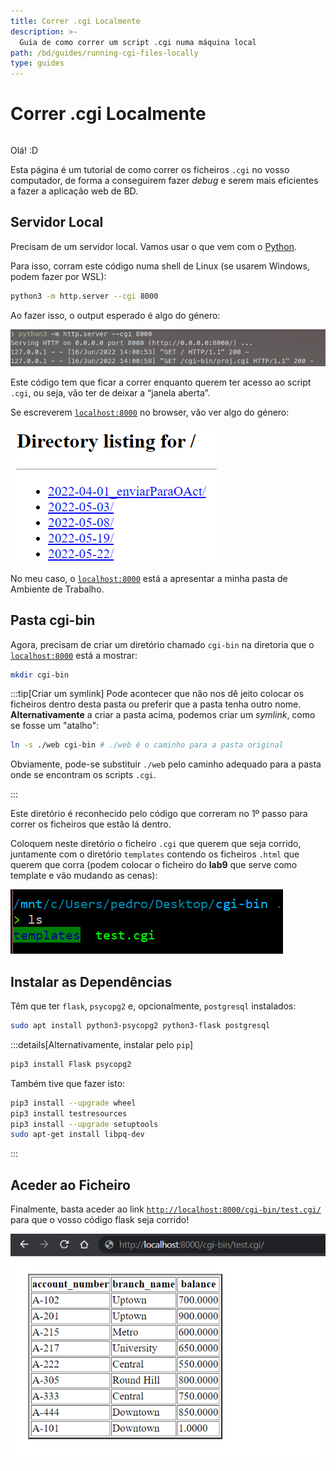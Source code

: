 ```yaml
---
title: Correr .cgi Localmente
description: >-
  Guia de como correr um script .cgi numa máquina local
path: /bd/guides/running-cgi-files-locally
type: guides
---
```


# Correr .cgi Localmente

```toc

```

Olá! \:D

Esta página é um tutorial de como correr os ficheiros `.cgi` no vosso computador, de forma a conseguirem fazer _debug_ e serem mais eficientes a fazer a aplicação web de BD.

## Servidor Local

Precisam de um servidor local. Vamos usar o que vem com o [Python](https://docs.python.org/3/library/http.server.html#http.server.CGIHTTPRequestHandler).

Para isso, corram este código numa shell de Linux (se usarem Windows, podem fazer por WSL):

```bash
python3 -m http.server --cgi 8000
```

Ao fazer isso, o output esperado é algo do género:

![Servidor HTTP do python](./assets/0100-python-server.png)

Este código tem que ficar a correr enquanto querem ter acesso ao script `.cgi`, ou seja, vão ter de deixar a “janela aberta”.

Se escreverem [`localhost:8000`](http://localhost:8000) no browser, vão ver algo do género:

![Directory Listing pelo HTTP server](./assets/0100-directory-listing.png)

No meu caso, o [`localhost:8000`](http://localhost:8000) está a apresentar a minha pasta de Ambiente de Trabalho.

## Pasta cgi-bin

Agora, precisam de criar um diretório chamado `cgi-bin` na diretoria que o [`localhost:8000`](http://localhost:8080) está a mostrar:

```bash
mkdir cgi-bin
```

:::tip[Criar um symlink]
Pode acontecer que não nos dê jeito colocar os ficheiros dentro desta pasta ou preferir que a pasta tenha outro nome.
**Alternativamente** a criar a pasta acima, podemos criar um _symlink_, como se fosse um "atalho":

```bash
ln -s ./web cgi-bin # ./web é o caminho para a pasta original
```

Obviamente, pode-se substituir `./web` pelo caminho adequado para a pasta onde se encontram os scripts `.cgi`.

:::

Este diretório é reconhecido pelo código que correram no 1º passo para correr os ficheiros que estão lá dentro.

Coloquem neste diretório o ficheiro `.cgi` que querem que seja corrido, juntamente com o diretório `templates` contendo os ficheiros `.html` que querem que corra (podem colocar o ficheiro do **lab9** que serve como template e vão mudando as cenas):

![Untitled](./assets/0100-ls.png)

## Instalar as Dependências

Têm que ter `flask`, `psycopg2` e, opcionalmente, `postgresql` instalados:

```bash
sudo apt install python3-psycopg2 python3-flask postgresql
```

:::details[Alternativamente, instalar pelo `pip`]

```bash
pip3 install Flask psycopg2
```

Também tive que fazer isto:

```bash
pip3 install --upgrade wheel
pip3 install testresources
pip3 install --upgrade setuptools
sudo apt-get install libpq-dev
```

:::

## Aceder ao Ficheiro

Finalmente, basta aceder ao link [`http://localhost:8000/cgi-bin/test.cgi/`](http://localhost:8000/cgi-bin/test.cgi/) para que o vosso código flask seja corrido!

![Resultado do script .cgi](./assets/0100-first-table.png)
